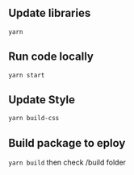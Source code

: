 ## Update libraries
`yarn`

## Run code locally
`yarn start`

## Update Style
`yarn build-css`

## Build package to eploy
`yarn build`
then check /build folder
